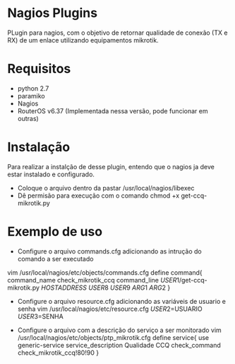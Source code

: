 # Nagios Plugins

PLugin para nagios, com o objetivo de retornar qualidade de conexão (TX e RX) de um enlace utilizando equipamentos mikrotik.

# Requisitos
- python 2.7
- paramiko
- Nagios 
- RouterOS v6.37 (Implementada nessa versão, pode funcionar em outras)

# Instalação
Para realizar a instalção de desse plugin, entendo que o nagios ja deve estar instalado e configurado.

- Coloque o arquivo dentro da pastar /usr/local/nagios/libexec
- Dê permisão para execução com o comando chmod +x get-ccq-mikrotik.py




# Exemplo de uso

- Configure o arquivo commands.cfg adicionando as intrução do comando a ser executado

vim /usr/local/nagios/etc/objects/commands.cfg
define command{
        command_name    check_mikrotik_ccq
        command_line    $USER1$/get-ccq-mikrotik.py $HOSTADDRESS$ $USER8$ $USER9$ $ARG1$ $ARG2$
        }

- Configure o arquivo resource.cfg adicionando as variáveis de usuario e senha
vim /usr/local/nagios/etc/resource.cfg
$USER2$=USUARIO
$USER3$=SENHA

- Configure o arquivo com a descrição do serviço a ser monitorado
vim /usr/local/nagios/etc/objects/ptp_mikrotik.cfg
define service{
        use                             generic-service
        service_description             Qualidade CCQ
        check_command                   check_mikrotik_ccq!80!90
        }



